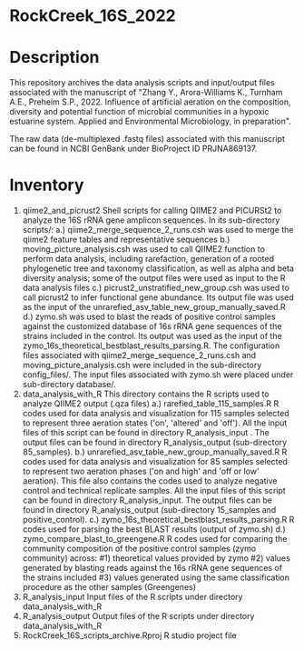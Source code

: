 # RockCreek_16S_2022
# Description
This repository archives the data analysis scripts and input/output files associated with the manuscript of "Zhang Y., Arora-Williams K., Turnham A.E., Preheim S.P., 2022. Influence of artificial aeration on the composition, diversity and potential function of microbial communities in a hypoxic estuarine system. Applied and Environmental Microbiology, in preparation". 

The raw data (de-multiplexed .fastq files) associated with this manuscript can be found in NCBI GenBank under BioProject ID PRJNA869137.

# Inventory
1. qiime2_and_picrust2
  Shell scripts for calling QIIME2 and PICURSt2 to analyze the 16S rRNA gene amplicon sequences. 
  In its sub-directory scripts/:
  a.) qiime2_merge_sequence_2_runs.csh was used to merge the qiime2 feature tables and representative sequences
  b.) moving_picture_analysis.csh was used to call QIIME2 function to perform data analysis, including rarefaction, generation of a rooted phylogenetic tree and taxonomy classification, as well as alpha and beta diversity analysis; some of the output files were used as input to the R data analysis files
  c.) picrust2_unstratified_new_group.csh was used to call picrust2 to infer functional gene abundance. Its output file was used as the input of the unrarefied_asv_table_new_group_manually_saved.R
  d.) zymo.sh was used to blast the reads of positive control samples against the customized database of 16s rRNA gene sequences of the strains included in the control. Its output was used as the input of the zymo_16s_theoretical_bestblast_results_parsing.R.
  The configuration files associated with qiime2_merge_sequence_2_runs.csh and moving_picture_analysis.csh were included in the sub-directory config_files/. The input files associated with zymo.sh were placed under sub-directory database/.
2. data_analysis_with_R
  This directory contains the R scripts used to analyze QIIME2 output (.qza files)
  a.) rarefied_table_115_samples.R
    R codes used for data analysis and visualization for 115 samples selected to represent three aeration states ('on', 'altered' and 'off'). All the input files of this script can be found in directory R_analysis_input . The output files can be found in directory R_analysis_output (sub-directory 85_samples).
  b.) unrarefied_asv_table_new_group_manually_saved.R
    R codes used for data analysis and visualization for 85 samples selected to represent two aeration phases ('on and high' and 'off or low' aeration). This file also contains the codes used to analyze negative control and technical replicate samples. All the input files of this script can be found in directory R_analysis_input. The output files can be found in directory R_analysis_output (sub-directory 15_samples and positive_control).
  c.) zymo_16s_theoretical_bestblast_results_parsing.R
    R codes used for parsing the best BLAST results (output of zymo.sh)
  d.) zymo_compare_blast_to_greengene.R
    R codes used for comparing the community composition of the positive control samples (zymo community) across:
      #1) theoretical values provided by zymo
      #2) values generated by blasting reads against the 16s rRNA gene sequences of the strains included
      #3) values generated using the same classification procedure as the other samples (Greengenes)
3. R_analysis_input
  Input files of the R scripts under directory data_analysis_with_R
4. R_analysis_output
  Output files of the R scripts under directory data_analysis_with_R
5. RockCreek_16S_scripts_archive.Rproj
  R studio project file

